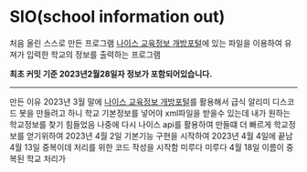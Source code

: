 # SIO(school information out)
처음 올린 스스로 만든 프로그램
[나이스 교육정보 개방포털](https://open.neis.go.kr/portal/data/service/selectServicePage.do?page=1&rows=10&sortColumn=&sortDirection=&infId=OPEN17020190531110010104913&infSeq=3)에 있는 파일을 이용하여 유져가 입력한 학교의 정보를 출력하는 프로그램

**최초 커밋 기준 2023년2월28일자 정보가 포함되어있습니다.**
*** 
만든 이유
2023년 3월 말에 [나이스 교육정보 개방포털](https://open.neis.go.kr/portal/data/service/selectServicePage.do?page=1&rows=10&sortColumn=&sortDirection=&infId=OPEN17020190531110010104913&infSeq=3)를 활용해서 급식 알리미 디스코드 봇을 만들려고 하니 
학교 기본정보를 넣어야 xml파일을 받을수 있는데 내가 원하는 학교정보를 찾기 힘들었음
나중에 다시 나이스 api를 활용하여 만들떄 더 빠르게 학교정보를 얻기위하여
2023년 4월 2일 기본기능 구현을 시작하여 2023년 4월 4일에 끝남<br>
4월 13일 중복이데 처리를 위한 코드 작성을 시작함 미루다 미루다 4월 18일 이름이 중복된 학교 처리가 
